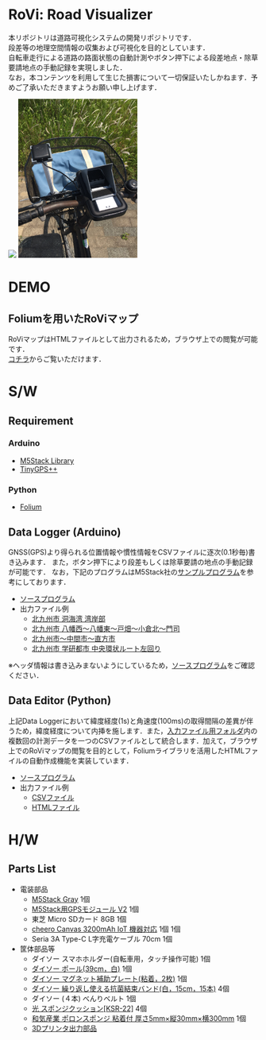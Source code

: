 # RoVi: Road Visualizer
本リポジトリは道路可視化システムの開発リポジトリです．  
段差等の地理空間情報の収集および可視化を目的としています．  
自転車走行による道路の路面状態の自動計測やボタン押下による段差地点・除草要請地点の手動記録を実現しました．  
なお，本コンテンツを利用して生じた損害について一切保証いたしかねます．予めご了承いただきますようお願い申し上げます．

<img src="./img/system1.jpg" height="320px"> <img src="./img/system2.jpg" height="320px">  


# DEMO
## Foliumを用いたRoViマップ
RoViマップはHTMLファイルとして出力されるため，ブラウザ上での閲覧が可能です．  
[コチラ](https://uma919.github.io/MMS-Cycle-Demo/)からご覧いただけます．
  
  
# S/W
## Requirement
### Arduino
* [M5Stack Library](https://github.com/m5stack/M5Stack)
* [TinyGPS++](http://arduiniana.org/libraries/tinygpsplus/)
### Python
* [Folium](https://python-visualization.github.io/folium/)

## Data Logger (Arduino)
GNSS(GPS)より得られる位置情報や慣性情報をCSVファイルに逐次(0.1秒毎)書き込みます． 
また，ボタン押下により段差もしくは除草要請の地点の手動記録が可能です．
なお，下記のプログラムはM5Stack社の[サンプルプログラム](https://github.com/m5stack/M5Stack/blob/master/examples/Modules/GPS_NEO_M8N/FullExample/FullExample.ino)を参考にしております．  
* [ソースプログラム](./src/DataLogger/main/main.ino)  
* 出力ファイル例    
    * [北九州市 洞海湾 湾岸部](./src/DataEditor/input/data_20220515.csv)
    * [北九州市 八幡西～八幡東～戸畑～小倉北～門司](./src/DataEditor/input/data_20220522.csv)  
    * [北九州市～中間市～直方市](./src/DataEditor/input/data_20220529.csv)
    * [北九州市 学研都市 中央環状ルート左回り](./src/DataEditor/input/data_20220604.csv)  

※ヘッダ情報は書き込みまないようにしているため，[ソースプログラム](./src/DataLogger/main/main.ino)をご確認ください．

## Data Editor (Python)
上記Data Loggerにおいて緯度経度(1s)と角速度(100ms)の取得間隔の差異が伴うため，緯度経度について内挿を施します．また，[入力ファイル用フォルダ](./src/DataEditor/input/)内の複数回の計測データを一つのCSVファイルとして統合します．加えて，ブラウザ上でのRoViマップの閲覧を目的として，Foliumライブラリを活用したHTMLファイルの自動作成機能を実装しています．  
* [ソースプログラム](./src/DataLogger/main/main.ino) 
* 出力ファイル例
    * [CSVファイル](./src/DataEditor/output/output.csv)  
    * [HTMLファイル](./src/DataEditor/output/index.html) 

# H/W
## Parts List
* 電装部品
    * [M5Stack Gray](https://www.switch-science.com/catalog/3648/) 1個
    * [M5Stack用GPSモジュール V2](https://www.switch-science.com/catalog/3861/) 1個
    * 東芝 Micro SDカード 8GB 1個
    * [cheero Canvas 3200mAh IoT 機器対応](https://cheero.shop/products/che-061) 1個 1個
    * Seria 3A Type-C L字充電ケーブル 70cm 1個
* 筐体部品等
    * ダイソー スマホホルダー(自転車用，タッチ操作可能) 1個
    * [ダイソー ポール(39cm，白)](https://jp.daisonet.com/products/4549131727975?_pos=8&_sid=3f94a06ba&_ss=r) 1個
    * [ダイソー マグネット補助プレート(粘着，2枚)](https://jp.daisonet.com/products/4550480032818?_pos=161&_sid=c878fe25d&_ss=r) 1個
    * [ダイソー 繰り返し使える抗菌結束バンド(白，15cm，15本)](https://jp.daisonet.com/products/4549131993233?_pos=30&_sid=32464de24&_ss=r) 4個
    * ダイソー (４本) べんりベルト 1個
    * [光 スポンジクッション[KSR-22]](https://www.monotaro.com/p/8625/2093/) 4個
    * [和気産業 ポロンスポンジ 粘着付 厚さ5mm×縦30mm×横300mm](https://axel.as-1.co.jp/asone/d/63-1532-72/) 1個
    * [3Dプリンタ出力部品](./stl)
